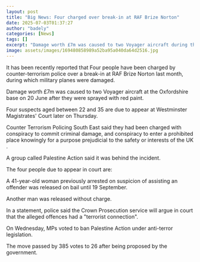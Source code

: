 ```yaml
---
layout: post
title: "Big News: Four charged over break-in at RAF Brize Norton"
date: 2025-07-03T01:37:27
author: "badely"
categories: [News]
tags: []
excerpt: "Damage worth £7m was caused to two Voyager aircraft during the break-in on 20 June."
image: assets/images/169480858989a52ba95a040da64d2516.jpg
---
```


It has been recently reported that Four people have been charged by counter-terrorism police over a break-in at RAF Brize Norton last month, during which military planes were damaged.

Damage worth £7m was caused to two Voyager aircraft at the Oxfordshire base on 20 June after they were sprayed with red paint.

Four suspects aged between 22 and 35 are due to appear at Westminster Magistrates' Court later on Thursday.

Counter Terrorism Policing South East said they had been charged with conspiracy to commit criminal damage, and conspiracy to enter a prohibited place knowingly for a purpose prejudicial to the safety or interests of the UK .

A group called Palestine Action said it was behind the incident.

The four people due to appear in court are: 

A 41-year-old woman previously arrested on suspicion of assisting an offender was released on bail until 19 September.

Another man was released without charge.

In a statement, police said the Crown Prosecution service will argue in court that the alleged offences had a "terrorist connection".

On Wednesday, MPs voted to ban Palestine Action under anti-terror legislation.

The move passed by 385 votes to 26 after being proposed by the government. 

